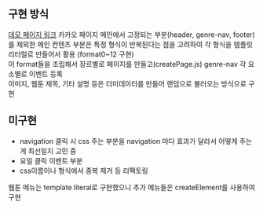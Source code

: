 ## 구현 방식
[데모 페이지 링크](https://lv0314.github.io/fe-kakaopage/test.html)
카카오 페이지 메인에서 고정되는 부분(header, genre-nav, footer)를 제외한
메인 컨텐츠 부분은 특정 형식이 반복된다는 점을 고려하여
각 형식을 템플릿 리터럴로 만들어서 활용 (format0~12 구현)  
이 format들을 조립해서 장르별로 페이지를 만들고(createPage.js) genre-nav 각 요소별로 이벤트 등록  
이미지, 웹툰 제목, 기타 설명 등은 더미데이터를 만들어 랜덤으로 불러오는 방식으로 구현  

## 미구현
- navigation 클릭 시 css 주는 부분을 navigation 마다 효과가 달라서 어떻게 주는게 최선일지 고민 중
- 요일 클릭 이벤트 부분
- css이름이나 형식에서 중복 제거 등 리팩토링

웹툰 메뉴는 template literal로 구현했으니
추가 메뉴들은 createElement를 사용하여 구현